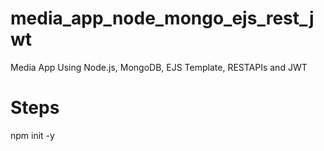# media_app_node_mongo_ejs_rest_jwt
Media App Using Node.js, MongoDB, EJS Template, RESTAPIs and JWT

# Steps

npm init -y


